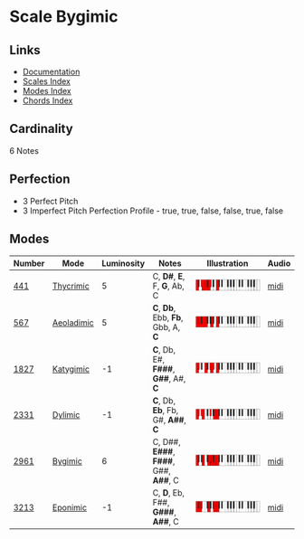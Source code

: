 # Scale Bygimic

## Links

- [Documentation](README.md)
- [Scales Index](Scales.md)
- [Modes Index](Modes.md)
- [Chords Index](Chords.md)

## Cardinality

6 Notes

## Perfection

- 3 Perfect Pitch
- 3 Imperfect Pitch
Perfection Profile - true, true, false, false, true, false

## Modes

| Number | Mode | Luminosity | Notes | Illustration | Audio |
|--------|------|------------|-------|--------------|-------|
| [441](https://ianring.com/musictheory/scales/441) | [Thycrimic](ModeThycrimic.md) | 5 | C, **D#**, **E**, F, **G**, Ab, C | ![CNaturalThycrimic](ModeCNaturalThycrimic.png) | [midi](https://github.com/edipermadi/music/blob/main/docs/ModeCNaturalThycrimic.mid?raw=true) | 
| [567](https://ianring.com/musictheory/scales/567) | [Aeoladimic](ModeAeoladimic.md) | 5 | **C**, **Db**, Ebb, **Fb**, Gbb, A, **C** | ![CNaturalAeoladimic](ModeCNaturalAeoladimic.png) | [midi](https://github.com/edipermadi/music/blob/main/docs/ModeCNaturalAeoladimic.mid?raw=true) | 
| [1827](https://ianring.com/musictheory/scales/1827) | [Katygimic](ModeKatygimic.md) | -1 | **C**, Db, E#, **F###**, **G##**, A#, **C** | ![CNaturalKatygimic](ModeCNaturalKatygimic.png) | [midi](https://github.com/edipermadi/music/blob/main/docs/ModeCNaturalKatygimic.mid?raw=true) | 
| [2331](https://ianring.com/musictheory/scales/2331) | [Dylimic](ModeDylimic.md) | -1 | **C**, Db, **Eb**, Fb, G#, **A##**, **C** | ![CNaturalDylimic](ModeCNaturalDylimic.png) | [midi](https://github.com/edipermadi/music/blob/main/docs/ModeCNaturalDylimic.mid?raw=true) | 
| [2961](https://ianring.com/musictheory/scales/2961) | [Bygimic](ModeBygimic.md) | 6 | C, D##, **E###**, **F###**, G##, **A##**, C | ![CNaturalBygimic](ModeCNaturalBygimic.png) | [midi](https://github.com/edipermadi/music/blob/main/docs/ModeCNaturalBygimic.mid?raw=true) | 
| [3213](https://ianring.com/musictheory/scales/3213) | [Eponimic](ModeEponimic.md) | -1 | C, **D**, Eb, F##, **G###**, **A##**, C | ![CNaturalEponimic](ModeCNaturalEponimic.png) | [midi](https://github.com/edipermadi/music/blob/main/docs/ModeCNaturalEponimic.mid?raw=true) | 
